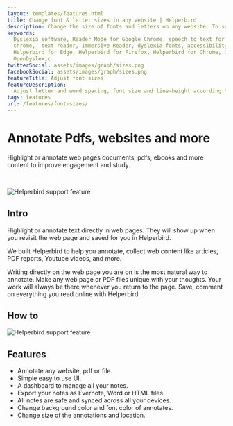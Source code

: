 ```yaml
---
layout: templates/features.html
title: Change font & letter sizes in any website | Helperbird
description: Change the size of fonts and letters on any website. To support your needs.
keywords:
  Dyslexia software, Reader Mode for Google Chrome, speech to text for chrome, Text to speech for
  chrome,  text reader, Immersive Reader, dyslexia fonts, accessibility software, dyslexia software,
  Helperbird for Edge, Helperbird for Firefox, Helperbird for Chrome, Opendyslexic for Chrome,
  OpenDyslexic
twitterSocial: assets/images/graph/sizes.png
facebookSocial: assets/images/graph/sizes.png
featureTitle: Adjust font sizes
featureDescription:
  Adjust letter and word spacing, font size and line-height according to your needs.
tags: features
url: /features/font-sizes/
---
```


# Annotate Pdfs, websites and more

Highlight or annotate web pages documents, pdfs, ebooks and more content to improve engagement and
study.

<a 
  class="px-8 py-3 border  text-base font-medium rounded-md text-white bg-indigo-600 hover:bg-indigo-700 " style="color: white;" 
  href="/pricing"> Try Helperbird for Free </a>

![Helperbird support feature](https://www.helperbird.com/assets/images/new/analyze/analyze.png)

## Intro

Highlight or annotate text directly in web pages. They will show up when you revisit the web page
and saved for you in Helperbird.

We built Helperbird to help you annotate, collect web content like articles, PDF reports, Youtube
videos, and more.

Writing directly on the web page you are on is the most natural way to annotate. Make any web page
or PDF files unique with your thoughts. Your work will always be there whenever you return to the
page. Save, comment on everything you read online with Helperbird.

## How to

![Helperbird support feature](https://youtu.be/u67t7Ap61Nc)

## Features

- Annotate any website, pdf or file.
- Simple easy to use UI.
- A dashboard to manage all your notes.
- Export your notes as Evernote, Word or HTML files.
- All notes are safe and synced across all your devices.
- Change background color and font color of annotates.
- Change size of the annotations and location.
